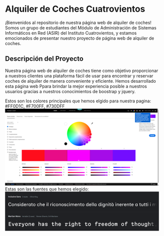 # Alquiler de Coches Cuatrovientos

¡Bienvenidos al repositorio de nuestra página web de alquiler de coches! Somos un grupo de estudiantes del Módulo de Administración de Sistemas Informáticos en Red (ASIR) del Instituto Cuatrovientos, y estamos emocionados de presentar nuestro proyecto de página web de alquiler de coches.

## Descripción del Proyecto

Nuestra página web de alquiler de coches tiene como objetivo proporcionar a nuestros clientes una plataforma fácil de usar para encontrar y reservar coches de alquiler de manera conveniente y eficiente. Hemos desarrollado esta página web Ppara brindar la mejor experiencia posible a nuestros usuarios gracias a nuestros conocimientos de boostrap y jquery.

Estos son los colores principales que hemos elgido para nuestra pagina: #FF0D1C, #F700FF, #730DFF
![colores utilizados](https://github.com/asierls/ProyectoAimarAsier/blob/main/image.png)
Estas son las fuentes que hemos elegido:
![Letras utilizadas](https://github.com/asierls/ProyectoAimarAsier/blob/main/Captura%20de%20pantalla%202023-09-28%20135702.png)

